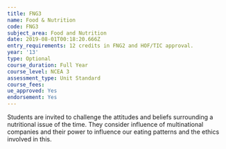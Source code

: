 ```yaml
---
title: FNG3
name: Food & Nutrition
code: FNG3
subject_area: Food and Nutrition
date: 2019-08-01T00:18:20.666Z
entry_requirements: 12 credits in FNG2 and HOF/TIC approval.
year: '13'
type: Optional
course_duration: Full Year
course_level: NCEA 3
assessment_type: Unit Standard
course_fees:
ue_approved: Yes
endorsement: Yes
---
```

Students are invited to challenge the attitudes and beliefs surrounding a nutritional issue of the time. They consider influence of multinational companies and their power to influence our eating patterns and the ethics involved in this.

